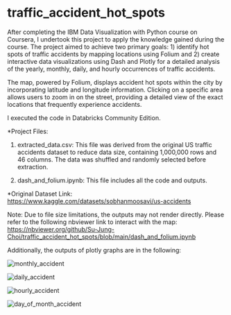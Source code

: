 # traffic_accident_hot_spots

After completing the IBM Data Visualization with Python course on Coursera, I undertook this project to apply the knowledge gained during the course. The project aimed to achieve two primary goals: 1) identify hot spots of traffic accidents by mapping locations using Folium and 2) create interactive data visualizations using Dash and Plotly for a detailed analysis of the yearly, monthly, daily, and hourly occurrences of traffic accidents.

The map, powered by Folium, displays accident hot spots within the city by incorporating latitude and longitude information. Clicking on a specific area allows users to zoom in on the street, providing a detailed view of the exact locations that frequently experience accidents.

I executed the code in Databricks Community Edition.

*Project Files:

1. extracted_data.csv: This file was derived from the original US traffic accidents dataset to reduce data size, containing 1,000,000 rows and 46 columns. The data was shuffled and randomly selected before extraction.

2. dash_and_folium.ipynb: This file includes all the code and outputs.

*Original Dataset Link: https://www.kaggle.com/datasets/sobhanmoosavi/us-accidents

Note: Due to file size limitations, the outputs may not render directly. Please refer to the following nbviewer link to interact with the map:
https://nbviewer.org/github/Su-Jung-Choi/traffic_accident_hot_spots/blob/main/dash_and_folium.ipynb


Additionally, the outputs of plotly graphs are in the following:

![monthly_accident](https://github.com/Su-Jung-Choi/traffic_accident_hot_spots/assets/88897881/c52a2247-25d9-4c89-8c56-9761b734ac08)

![daily_accident](https://github.com/Su-Jung-Choi/traffic_accident_hot_spots/assets/88897881/b1167ac3-8431-43e6-9770-3ebc81bbb5ec)

![hourly_accident](https://github.com/Su-Jung-Choi/traffic_accident_hot_spots/assets/88897881/979a88db-e4c2-4b13-975d-ca713085ab4a)

![day_of_month_accident](https://github.com/Su-Jung-Choi/traffic_accident_hot_spots/assets/88897881/718447da-a6e2-42d7-8f87-64fa9f235594)
